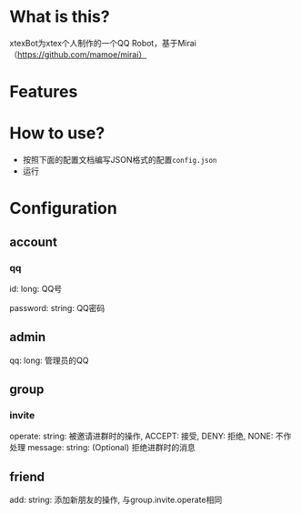 # What is this?
xtexBot为xtex个人制作的一个QQ Robot，基于Mirai（https://github.com/mamoe/mirai）

# Features

# How to use?
- 按照下面的配置文档编写JSON格式的配置`config.json`
- 运行

# Configuration

## account

### qq

id: long: QQ号

password: string: QQ密码

## admin

qq: long: 管理员的QQ

## group

### invite

operate: string: 被邀请进群时的操作, ACCEPT: 接受, DENY: 拒绝, NONE: 不作处理
message: string: (Optional) 拒绝进群时的消息

## friend

add: string: 添加新朋友的操作, 与group.invite.operate相同
